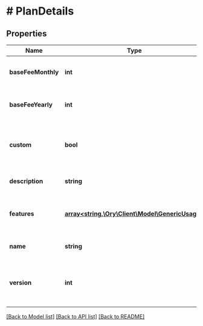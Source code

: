 # # PlanDetails

## Properties

Name | Type | Description | Notes
------------ | ------------- | ------------- | -------------
**baseFeeMonthly** | **int** | BaseFeeMonthly is the monthly base fee for the plan. |
**baseFeeYearly** | **int** | BaseFeeYearly is the yearly base fee for the plan. |
**custom** | **bool** | Custom is true if the plan is custom. This means it will be hidden from the pricing page. |
**description** | **string** | Description is the description of the plan. |
**features** | [**array<string,\Ory\Client\Model\GenericUsage>**](GenericUsage.md) | Features are the feature definitions included in the plan. |
**name** | **string** | Name is the name of the plan. |
**version** | **int** | Version is the version of the plan. The combination of &#x60;name@version&#x60; must be unique. |

[[Back to Model list]](../../README.md#models) [[Back to API list]](../../README.md#endpoints) [[Back to README]](../../README.md)
